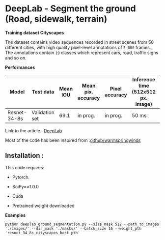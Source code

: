 # DeepLab - Segment the ground (Road, sidewalk, terrain)

**Training dataset Cityscapes**

 The dataset contains video sequences recorded in street scenes from 50 different cities, with high quality pixel-level annotations of  ```5 000``` frames. The annotations contain ```19``` classes which represent cars, road, traffic signs and so on.
 
 **Performances**
 
 | Model            | Test data |Mean IOU | Mean pix. accuracy | Pixel accuracy|Inference time (512x512 px. image) | Model Download Link |
|------------------|-----------|---------|--------------------|----------------|----|---------------------|
| Resnet-34-8s   | Validation set  |69.1  | in prog.           | in prog.       |50 ms.| [Dropbox](https://www.dropbox.com/s/jeaw9ny0jtl60uc/resnet_34_8s_cityscapes_best.pth?dl=0)            |


Link to the article : [DeepLab](https://arxiv.org/pdf/1606.00915.pdf)

Most of the code has been inspired from :[github/warmspringwinds](https://github.com/warmspringwinds/pytorch-segmentation-detection)

## Installation : 

This code requires:

- Pytorch.
- SciPy==1.0.0
- Cuda

- Pretrained weight downloaded

**Examples**

```python deeplab_ground_segmentation.py --size_mask 512 --path_to_images './images/' --dir_mask './masks/' --batch_size 16 --weight_pth 'resnet_34_8s_cityscapes_best.pth'```

